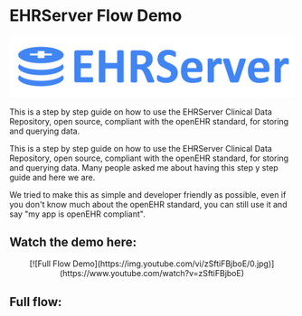 # EHRServer Flow Demo

![EHRServer](images/logo_300_hor_white_1margin_0text_0square.png)

This is a step by step guide on how to use the EHRServer Clinical Data Repository, open source, compliant with the openEHR standard, for storing and querying data.

This is a step by step guide on how to use the EHRServer Clinical Data Repository, open source, compliant with the openEHR standard, for storing and querying data. Many people asked me about having this step y step guide and here we are.

We tried to make this as simple and developer friendly as possible, even if you don't know much about the openEHR standard, you can still use it and say "my app is openEHR compliant".

## Watch the demo here:

<div style="text-align:center">
[![Full Flow Demo](https://img.youtube.com/vi/zSftiFBjboE/0.jpg)](https://www.youtube.com/watch?v=zSftiFBjboE)
</div>

## Full flow:
